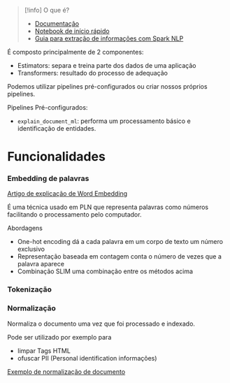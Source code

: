 
> [!info] O que é?
> 
> 
> - [Documentação](https://sparknlp.org/docs/en/quickstart)
> - [Notebook de início rápido](https://github.com/JohnSnowLabs/spark-nlp/blob/master/examples/python/quick_start.ipynb)
> - [Guia para extração de informações com Spark NLP](https://medium.com/john-snow-labs/the-complete-guide-to-information-extraction-from-texts-with-spark-nlp-and-python-c862dd33995f)

É composto principalmente de 2 componentes:

- Estimators: separa e treina parte dos dados de uma aplicação
- Transformers: resultado do processo de adequação

Podemos utilizar pipelines pré-configurados ou criar nossos próprios pipelines.

Pipelines Pré-configurados:
- `explain_document_ml`: performa um processamento básico e identificação de entidades.
# Funcionalidades

### Embedding de palavras

[Artigo de explicação de Word Embedding](https://www.elastic.co/pt/what-is/word-embedding)

É uma técnica usado em PLN que representa palavras como números facilitando o processamento pelo computador.

Abordagens

 - One-hot encoding dá a cada palavra em um corpo de texto um número exclusivo
 - Representação baseada em contagem conta o número de vezes que a palavra aparece
 - Combinação SLIM uma combinação entre os métodos acima

### Tokenização

### Normalização

Normaliza o documento uma vez que foi processado e indexado. 

Pode ser utilizado por exemplo para

- limpar Tags HTML
- ofuscar PII (Personal identification informações)

[Exemplo de normalização de documento](https://github.com/JohnSnowLabs/spark-nlp/blob/master/examples/python/annotation/text/english/document-normalizer/document_normalizer_notebook.ipynb)

